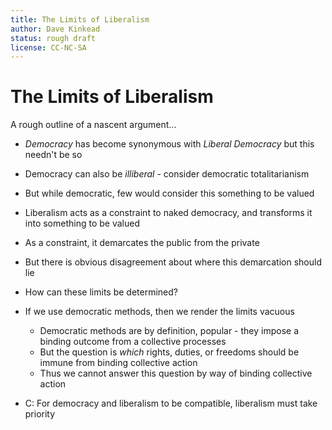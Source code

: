 ```yaml
---
title: The Limits of Liberalism
author: Dave Kinkead
status: rough draft
license: CC-NC-SA
---
```


# The Limits of Liberalism

A rough outline of a nascent argument...

- _Democracy_ has become synonymous with _Liberal Democracy_ but this needn't be so
- Democracy can also be _illiberal_ - consider democratic totalitarianism
- But while democratic, few would consider this something to be valued
- Liberalism acts as a constraint to naked democracy, and transforms it into something to be valued
- As a constraint, it demarcates the public from the private
- But there is obvious disagreement about where this demarcation should lie
- How can these limits be determined?
- If we use democratic methods, then we render the limits vacuous
  - Democratic methods are by definition, popular - they impose a binding outcome from a collective processes
  - But the question is _which_ rights, duties, or freedoms should be immune from binding collective action
  - Thus we cannot answer this question by way of binding collective action

- C: For democracy and liberalism to be compatible, liberalism must take priority